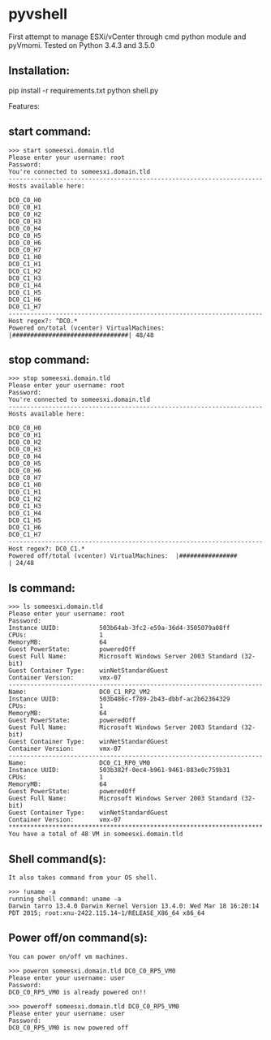 # pyvshell

First attempt to manage ESXi/vCenter through cmd python module and pyVmomi. Tested on Python 3.4.3 and 3.5.0 

## Installation:

pip install -r requirements.txt
python shell.py

Features:

## start command:

    >>> start someesxi.domain.tld
    Please enter your username: root
    Password:
    You're connected to someesxi.domain.tld
    ----------------------------------------------------------------------
    Hosts available here:

    DC0_C0_H0
    DC0_C0_H1
    DC0_C0_H2
    DC0_C0_H3
    DC0_C0_H4
    DC0_C0_H5
    DC0_C0_H6
    DC0_C0_H7
    DC0_C1_H0
    DC0_C1_H1
    DC0_C1_H2
    DC0_C1_H3
    DC0_C1_H4
    DC0_C1_H5
    DC0_C1_H6
    DC0_C1_H7
    ----------------------------------------------------------------------
    Host regex?: ^DC0.*
    Powered on/total (vcenter) VirtualMachines:  |################################| 48/48

## stop command:

    >>> stop someesxi.domain.tld
    Please enter your username: root
    Password:
    You're connected to someesxi.domain.tld
    ----------------------------------------------------------------------
    Hosts available here:

    DC0_C0_H0
    DC0_C0_H1
    DC0_C0_H2
    DC0_C0_H3
    DC0_C0_H4
    DC0_C0_H5
    DC0_C0_H6
    DC0_C0_H7
    DC0_C1_H0
    DC0_C1_H1
    DC0_C1_H2
    DC0_C1_H3
    DC0_C1_H4
    DC0_C1_H5
    DC0_C1_H6
    DC0_C1_H7
    ----------------------------------------------------------------------
    Host regex?: DC0_C1.*
    Powered off/total (vcenter) VirtualMachines:  |################                | 24/48

## ls command:

    >>> ls someesxi.domain.tld
    Please enter your username: root
    Password:
    Instance UUID:           503b64ab-3fc2-e59a-36d4-3505079a08ff
    CPUs:                    1
    MemoryMB:                64
    Guest PowerState:        poweredOff
    Guest Full Name:         Microsoft Windows Server 2003 Standard (32-bit)
    Guest Container Type:    winNetStandardGuest
    Container Version:       vmx-07
    ----------------------------------------------------------------------
    Name:                    DC0_C1_RP2_VM2
    Instance UUID:           503b486c-f789-2b43-dbbf-ac2b62364329
    CPUs:                    1
    MemoryMB:                64
    Guest PowerState:        poweredOff
    Guest Full Name:         Microsoft Windows Server 2003 Standard (32-bit)
    Guest Container Type:    winNetStandardGuest
    Container Version:       vmx-07
    ----------------------------------------------------------------------
    Name:                    DC0_C1_RP0_VM0
    Instance UUID:           503b382f-0ec4-b961-9461-883e0c759b31
    CPUs:                    1
    MemoryMB:                64
    Guest PowerState:        poweredOff
    Guest Full Name:         Microsoft Windows Server 2003 Standard (32-bit)
    Guest Container Type:    winNetStandardGuest
    Container Version:       vmx-07
    **********************************************************************
    You have a total of 48 VM in someesxi.domain.tld

## Shell command(s):

    It also takes command from your OS shell.

    >>> !uname -a
    running shell command: uname -a
    Darwin tarro 13.4.0 Darwin Kernel Version 13.4.0: Wed Mar 18 16:20:14 PDT 2015; root:xnu-2422.115.14~1/RELEASE_X86_64 x86_64


## Power off/on command(s):

    You can power on/off vm machines.

    >>> poweron someesxi.domain.tld DC0_C0_RP5_VM0
    Please enter your username: user
    Password:
    DC0_C0_RP5_VM0 is already powered on!!

    >>> poweroff someesxi.domain.tld DC0_C0_RP5_VM0
    Please enter your username: user
    Password:
    DC0_C0_RP5_VM0 is now powered off
